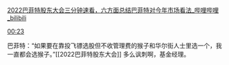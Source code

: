 [2022巴菲特股东大会三分钟速看，六方面总结巴菲特对今年市场看法_哔哩哔哩_bilibili](https://www.bilibili.com/video/BV1tB4y117Rv?spm_id_from=333.851.b_7265636f6d6d656e64.1)


[00:23](https://www.bilibili.com/video/BV1tB4y117Rv?spm_id_from=333.851.b_7265636f6d6d656e64.1#t=23.312607)

巴菲特：“如果要在靠投飞镖选股但不收管理费的猴子和华尔街人士里选一个，我一直都会选猴子。”[[2022巴菲特股东大会]]
多么讽刺啊，基金经理。

